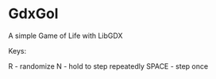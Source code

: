 # GdxGol

A simple Game of Life with LibGDX

Keys:

R - randomize
N - hold to step repeatedly
SPACE - step once
